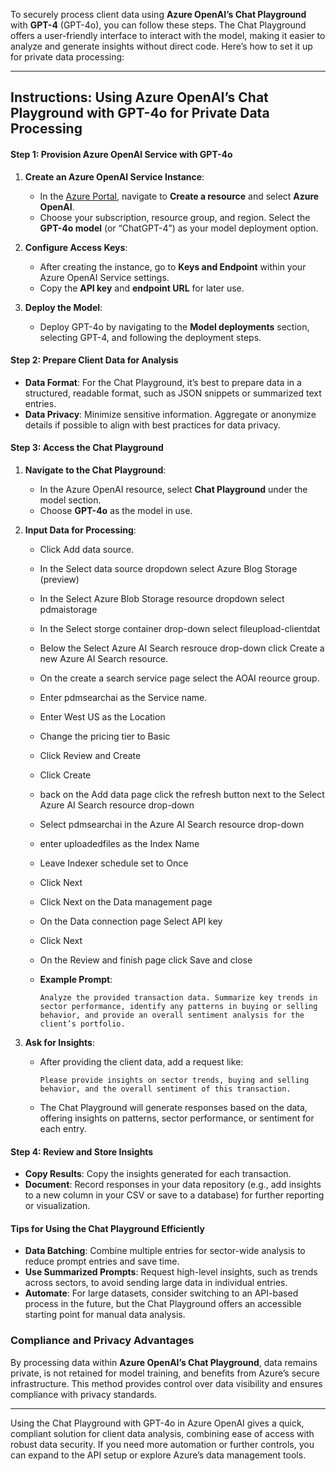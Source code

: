 To securely process client data using **Azure OpenAI’s Chat Playground** with **GPT-4** (GPT-4o), you can follow these steps. The Chat Playground offers a user-friendly interface to interact with the model, making it easier to analyze and generate insights without direct code. Here’s how to set it up for private data processing:

---

## Instructions: Using Azure OpenAI’s Chat Playground with GPT-4o for Private Data Processing

#### Step 1: Provision Azure OpenAI Service with GPT-4o
1. **Create an Azure OpenAI Service Instance**:
   - In the [Azure Portal](https://portal.azure.com), navigate to **Create a resource** and select **Azure OpenAI**.
   - Choose your subscription, resource group, and region. Select the **GPT-4o model** (or “ChatGPT-4”) as your model deployment option.

2. **Configure Access Keys**:
   - After creating the instance, go to **Keys and Endpoint** within your Azure OpenAI Service settings.
   - Copy the **API key** and **endpoint URL** for later use.

3. **Deploy the Model**:
   - Deploy GPT-4o by navigating to the **Model deployments** section, selecting GPT-4, and following the deployment steps. 

#### Step 2: Prepare Client Data for Analysis
- **Data Format**: For the Chat Playground, it’s best to prepare data in a structured, readable format, such as JSON snippets or summarized text entries.
- **Data Privacy**: Minimize sensitive information. Aggregate or anonymize details if possible to align with best practices for data privacy.

#### Step 3: Access the Chat Playground

1. **Navigate to the Chat Playground**:
   - In the Azure OpenAI resource, select **Chat Playground** under the model section.
   - Choose **GPT-4o** as the model in use.

2. **Input Data for Processing**:
   - Click Add data source.
   - In the Select data source dropdown select Azure Blog Storage (preview)
   - In the Select Azure Blob Storage resource dropdown select pdmaistorage
   - In the Select storge container drop-down select fileupload-clientdat
   - Below the Select Azure AI Search resrouce drop-down click Create a new Azure AI Search resource.
   - On the create a search service page select the AOAI reource group.
   - Enter pdmsearchai as the Service name.
   - Enter West US as the Location
   - Change the pricing tier to Basic
   - Click Review and Create
   - Click Create
   - back on the Add data page click the refresh button next to the Select Azure AI Search resource drop-down
   - Select pdmsearchai in the Azure AI Search resource drop-down
   - enter uploadedfiles as the Index Name
   - Leave Indexer schedule set to Once
   - Click Next
   - Click Next on the Data management page
   - On the Data connection page Select API key
   - Click Next
   - On the Review and finish page click Save and close

   - **Example Prompt**:
     ```plaintext
     Analyze the provided transaction data. Summarize key trends in sector performance, identify any patterns in buying or selling behavior, and provide an overall sentiment analysis for the client’s portfolio.
     ```

3. **Ask for Insights**:
   - After providing the client data, add a request like:
     ```plaintext
     Please provide insights on sector trends, buying and selling behavior, and the overall sentiment of this transaction.
     ```
   - The Chat Playground will generate responses based on the data, offering insights on patterns, sector performance, or sentiment for each entry.

#### Step 4: Review and Store Insights
- **Copy Results**: Copy the insights generated for each transaction.
- **Document**: Record responses in your data repository (e.g., add insights to a new column in your CSV or save to a database) for further reporting or visualization.

#### Tips for Using the Chat Playground Efficiently
- **Data Batching**: Combine multiple entries for sector-wide analysis to reduce prompt entries and save time.
- **Use Summarized Prompts**: Request high-level insights, such as trends across sectors, to avoid sending large data in individual entries.
- **Automate**: For large datasets, consider switching to an API-based process in the future, but the Chat Playground offers an accessible starting point for manual data analysis.

### Compliance and Privacy Advantages
By processing data within **Azure OpenAI’s Chat Playground**, data remains private, is not retained for model training, and benefits from Azure’s secure infrastructure. This method provides control over data visibility and ensures compliance with privacy standards.

---

Using the Chat Playground with GPT-4o in Azure OpenAI gives a quick, compliant solution for client data analysis, combining ease of access with robust data security. If you need more automation or further controls, you can expand to the API setup or explore Azure’s data management tools.